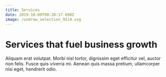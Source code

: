```yaml
---
title: Services
date: 2019-10-09T08:20:17.690Z
image: /undraw_selection_92i4.svg
---
```

# Services that fuel business growth

Aliquam erat volutpat. Morbi nisl tortor, dignissim eget efficitur vel, auctor non felis. Fusce quis viverra mi. Aenean quis massa pretium, ullamcorper nisi eget, hendrerit odio.
